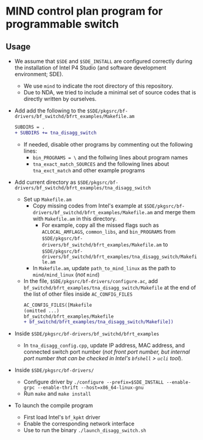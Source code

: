 # MIND control plan program for programmable switch
## Usage
- We assume that `$SDE` and `$SDE_INSTALL` are configured correctly during the installation of Intel P4 Studio (and software development environment; SDE).
  - We use `mind` to indicate the root directory of this repository.
  - Due to NDA, we tried to include a minimal set of source codes that is directly written by ourselves.

- Add add the following to the `$SDE/pkgsrc/bf-drivers/bf_switchd/bfrt_examples/Makefile.am`
  ```diff
  SUBDIRS = .
  + SUBDIRS += tna_disagg_switch
  ```
  - If needed, disable other programs by commenting out the following lines:
    - `bin_PROGRAMS = \` and the follwing lines about program names
    - `tna_exact_match_SOURCES` and the following lines about `tna_exct_match` and other example programs

- Add current directory as `$SDE/pkgsrc/bf-drivers/bf_switchd/bfrt_examples/tna_disagg_switch`
  - Set up `Makefile.am`
    - Copy missing codes from Intel's example at `$SDE/pkgsrc/bf-drivers/bf_switchd/bfrt_examples/Makefile.am` and merge them with `Makefile.am` in this directory.
      - For example, copy all the missed flags such as `ACLOCAL_AMFLAGS`, `common_libs`, and `bin_PROGRAMS` from `$SDE/pkgsrc/bf-drivers/bf_switchd/bfrt_examples/Makefile.am` to `$SDE/pkgsrc/bf-drivers/bf_switchd/bfrt_examples/tna_disagg_switch/Makefile.am`
    - In `Makefile.am`, update `path_to_mind_linux` as the path to `mind/mind_linux` (*not* `mind`)
  - In the file, `$SDE/pkgsrc/bf-drivers/configure.ac`, add `bf_switchd/bfrt_examples/tna_disagg_switch/Makefile` at the end of the list of other files inside `AC_CONFIG_FILES`
    ```diff
    AC_CONFIG_FILES([Makefile
    (omitted ...)
    bf_switchd/bfrt_examples/Makefile
    + bf_switchd/bfrt_examples/tna_disagg_switch/Makefile])
    ```
- Inside `$SDE/pkgsrc/bf-drivers/bf_switchd/bfrt_examples`
  - In `tna_disagg_config.cpp`, update IP address, MAC address, and connected switch port number (*not front port number, but internal port number that can be checked in Intel's `bfshell` > `ucli` tool*).

- Inside `$SDE/pkgsrc/bf-drivers/`
  - Configure driver by `./configure --prefix=$SDE_INSTALL --enable-grpc --enable-thrift --host=x86_64-linux-gnu`
  - Run `make` and `make install`

- To launch the compile program
  - First load Intel's `bf_kpkt` driver
  - Enable the corresponding network interface
  - Use to run the binary `./launch_disagg_switch.sh`
